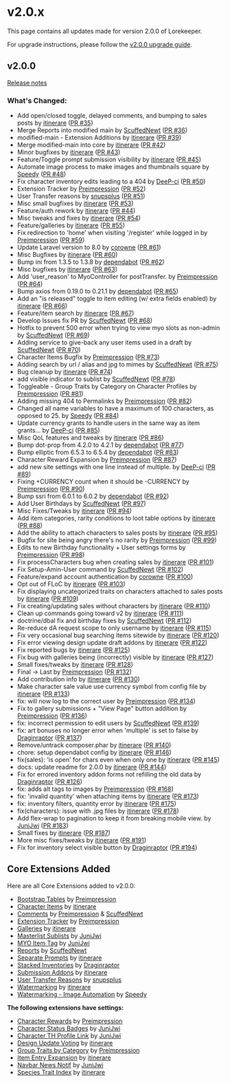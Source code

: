 # v2.0.x
This page contains all updates made for version 2.0.0 of Lorekeeper.

For upgrade instructions, please follow the [v2.0.0 upgrade guide](https://lk-arpg.github.io/lk-docs/v2.0.0/guides/upgrade/).

## v2.0.0
[Release notes](https://github.com/lk-arpg/lorekeeper/releases/tag/v2.0.0)
### What's Changed:
- Add open/closed toggle, delayed comments, and bumping to sales posts by [itinerare](https://github.com/itinerare) ([PR #35](https://github.com/lk-arpg/lorekeeper/pull/35))
- Merge Reports into modified main by [ScuffedNewt](https://github.com/ScuffedNewt) ([PR #36](https://github.com/lk-arpg/lorekeeper/pull/36))
- modified-main - Extension Additions by [itinerare](https://github.com/itinerare) ([PR #39](https://github.com/lk-arpg/lorekeeper/pull/39))
- Merge modified-main into core by [itinerare](https://github.com/itinerare) ([PR #42](https://github.com/lk-arpg/lorekeeper/pull/42))
- Minor bugfixes by [itinerare](https://github.com/itinerare) ([PR #43](https://github.com/lk-arpg/lorekeeper/pull/43))
- Feature/Toggle prompt submission visibility by [itinerare](https://github.com/itinerare) ([PR #45](https://github.com/lk-arpg/lorekeeper/pull/45))
- Automate image process to make images and thumbnails square by [Speedy](https://github.com/SpeedyD) ([PR #48](https://github.com/lk-arpg/lorekeeper/pull/48))
- Fix character inventory edits leading to a 404 by [DeeP-ci](https://github.com/DeeP-ci) ([PR #50](https://github.com/lk-arpg/lorekeeper/pull/50))
- Extension Tracker by [Preimpression](https://github.com/preimpression) ([PR #52](https://github.com/lk-arpg/lorekeeper/pull/52))
- User Transfer reasons by [snupsplus](https://github.com/snupsplus) ([PR #51](https://github.com/lk-arpg/lorekeeper/pull/51))
- Misc small bugfixes by [itinerare](https://github.com/itinerare) ([PR #53](https://github.com/lk-arpg/lorekeeper/pull/53))
- Feature/auth rework by [itinerare](https://github.com/itinerare) ([PR #44](https://github.com/lk-arpg/lorekeeper/pull/44))
- Misc tweaks and fixes by [itinerare](https://github.com/itinerare) ([PR #54](https://github.com/lk-arpg/lorekeeper/pull/54))
- Feature/galleries by [itinerare](https://github.com/itinerare) ([PR #55](https://github.com/lk-arpg/lorekeeper/pull/55))
- Fix redirection to 'home' when visiting '/register' while logged in by [Preimpression](https://github.com/preimpression) ([PR #59](https://github.com/lk-arpg/lorekeeper/pull/59))
- Update Laravel version to 8.0 by [corowne](https://github.com/corowne) ([PR #61](https://github.com/lk-arpg/lorekeeper/pull/61))
- Misc Bugfixes by [itinerare](https://github.com/itinerare) ([PR #60](https://github.com/lk-arpg/lorekeeper/pull/60))
- Bump ini from 1.3.5 to 1.3.8 by [dependabot](https://github.com/dependabot) ([PR #62](https://github.com/lk-arpg/lorekeeper/pull/62))
- Misc bugfixes by [itinerare](https://github.com/itinerare) ([PR #63](https://github.com/lk-arpg/lorekeeper/pull/63))
- Add 'user_reason' to MyoController for postTransfer. by [Preimpression](https://github.com/preimpression) ([PR #64](https://github.com/lk-arpg/lorekeeper/pull/64))
- Bump axios from 0.19.0 to 0.21.1 by [dependabot](https://github.com/dependabot) ([PR #65](https://github.com/lk-arpg/lorekeeper/pull/65))
- Add an "is released" toggle to item editing (w/ extra fields enabled) by [itinerare](https://github.com/itinerare) ([PR #66](https://github.com/lk-arpg/lorekeeper/pull/66))
- Feature/item search by [itinerare](https://github.com/itinerare) ([PR #67](https://github.com/lk-arpg/lorekeeper/pull/67))
- Develop Issues fix PR by [ScuffedNewt](https://github.com/ScuffedNewt) ([PR #68](https://github.com/lk-arpg/lorekeeper/pull/68))
- Hotfix to prevent 500 error when trying to view myo slots as non-admin by [ScuffedNewt](https://github.com/ScuffedNewt) ([PR #69](https://github.com/lk-arpg/lorekeeper/pull/69))
- Adding service to give-back any user items used in a draft by [ScuffedNewt](https://github.com/ScuffedNewt) ([PR #70](https://github.com/lk-arpg/lorekeeper/pull/70))
- Character Items Bugfix by [Preimpression](https://github.com/preimpression) ([PR #73](https://github.com/lk-arpg/lorekeeper/pull/73))
- Adding search by url / alias and jpg to mimes by [ScuffedNewt](https://github.com/ScuffedNewt) ([PR #75](https://github.com/lk-arpg/lorekeeper/pull/75))
- Bug cleanup by [itinerare](https://github.com/itinerare) ([PR #74](https://github.com/lk-arpg/lorekeeper/pull/74))
- add visible indicator to sublist by [ScuffedNewt](https://github.com/ScuffedNewt) ([PR #78](https://github.com/lk-arpg/lorekeeper/pull/78))
- Toggleable - Group Traits by Category on Character Profiles by [Preimpression](https://github.com/preimpression) ([PR #81](https://github.com/lk-arpg/lorekeeper/pull/81))
- Adding missing 404 to Permalinks by [Preimpression](https://github.com/preimpression) ([PR #82](https://github.com/lk-arpg/lorekeeper/pull/82))
- Changed all name variables to have a maximum of 100 characters, as opposed to 25. by [Speedy](https://github.com/SpeedyD) ([PR #84](https://github.com/lk-arpg/lorekeeper/pull/84))
- Update currency grants to handle users in the same way as item grants… by [DeeP-ci](https://github.com/DeeP-ci) ([PR #85](https://github.com/lk-arpg/lorekeeper/pull/85))
- Misc QoL features and tweaks by [itinerare](https://github.com/itinerare) ([PR #86](https://github.com/lk-arpg/lorekeeper/pull/86))
- Bump dot-prop from 4.2.0 to 4.2.1 by [dependabot](https://github.com/dependabot) ([PR #77](https://github.com/lk-arpg/lorekeeper/pull/77))
- Bump elliptic from 6.5.3 to 6.5.4 by [dependabot](https://github.com/dependabot) ([PR #83](https://github.com/lk-arpg/lorekeeper/pull/83))
- Character Reward Expansion by [Preimpression](https://github.com/preimpression) ([PR #87](https://github.com/lk-arpg/lorekeeper/pull/87))
- add new site settings with one line instead of multiple. by [DeeP-ci](https://github.com/DeeP-ci) ([PR #89](https://github.com/lk-arpg/lorekeeper/pull/89))
- Fixing +CURRENCY count when it should be -CURRENCY by [Preimpression](https://github.com/preimpression) ([PR #90](https://github.com/lk-arpg/lorekeeper/pull/90))
- Bump ssri from 6.0.1 to 6.0.2 by [dependabot](https://github.com/dependabot) ([PR #92](https://github.com/lk-arpg/lorekeeper/pull/92))
- Add User Birthdays by [ScuffedNewt](https://github.com/ScuffedNewt) ([PR #97](https://github.com/lk-arpg/lorekeeper/pull/97))
- Misc Fixes/Tweaks by [itinerare](https://github.com/itinerare) ([PR #94](https://github.com/lk-arpg/lorekeeper/pull/94))
- Add item categories, rarity conditions to loot table options by [itinerare](https://github.com/itinerare) ([PR #88](https://github.com/lk-arpg/lorekeeper/pull/88))
- Add the ability to attach characters to sales posts by [itinerare](https://github.com/itinerare) ([PR #95](https://github.com/lk-arpg/lorekeeper/pull/95))
- Bugfix for site being angry there's no rarity by [Preimpression](https://github.com/preimpression) ([PR #99](https://github.com/lk-arpg/lorekeeper/pull/99))
- Edits to new Birthday functionality + User settings forms by [Preimpression](https://github.com/preimpression) ([PR #98](https://github.com/lk-arpg/lorekeeper/pull/98))
- Fix processCharacters bug when creating sales by [itinerare](https://github.com/itinerare) ([PR #101](https://github.com/lk-arpg/lorekeeper/pull/101))
- Fix Setup-Amin-User command by [ScuffedNewt](https://github.com/ScuffedNewt) ([PR #102](https://github.com/lk-arpg/lorekeeper/pull/102))
- Feature/expand account authentication by [corowne](https://github.com/corowne) ([PR #100](https://github.com/lk-arpg/lorekeeper/pull/100))
- Opt out of FLoC by [itinerare](https://github.com/itinerare) ([PR #103](https://github.com/lk-arpg/lorekeeper/pull/103))
- Fix displaying uncategorized traits on characters attached to sales posts by [itinerare](https://github.com/itinerare) ([PR #109](https://github.com/lk-arpg/lorekeeper/pull/109))
- Fix creating/updating sales without characters by [itinerare](https://github.com/itinerare) ([PR #110](https://github.com/lk-arpg/lorekeeper/pull/110))
- Clean up commands going toward v2 by [itinerare](https://github.com/itinerare) ([PR #111](https://github.com/lk-arpg/lorekeeper/pull/111))
- doctrine/dbal fix and birthday fixes by [ScuffedNewt](https://github.com/ScuffedNewt) ([PR #112](https://github.com/lk-arpg/lorekeeper/pull/112))
- Re-reduce dA request scope to only username by [itinerare](https://github.com/itinerare) ([PR #115](https://github.com/lk-arpg/lorekeeper/pull/115))
- Fix very occasional bug searching items sitewide by [itinerare](https://github.com/itinerare) ([PR #120](https://github.com/lk-arpg/lorekeeper/pull/120))
- Fix error viewing design update draft addons by [itinerare](https://github.com/itinerare) ([PR #122](https://github.com/lk-arpg/lorekeeper/pull/122))
- Fix reported bugs by [itinerare](https://github.com/itinerare) ([PR #125](https://github.com/lk-arpg/lorekeeper/pull/125))
- Fix bug with galleries being (incorrectly) visible by [itinerare](https://github.com/itinerare) ([PR #127](https://github.com/lk-arpg/lorekeeper/pull/127))
- Small fixes/tweaks by [itinerare](https://github.com/itinerare) ([PR #128](https://github.com/lk-arpg/lorekeeper/pull/128))
- Final -> Last by [Preimpression](https://github.com/preimpression) ([PR #132](https://github.com/lk-arpg/lorekeeper/pull/132))
- Add contribution info by [itinerare](https://github.com/itinerare) ([PR #130](https://github.com/lk-arpg/lorekeeper/pull/130))
- Make character sale value use currency symbol from config file by [itinerare](https://github.com/itinerare) ([PR #133](https://github.com/lk-arpg/lorekeeper/pull/133))
- fix: will now log to the correct user by [Preimpression](https://github.com/preimpression) ([PR #134](https://github.com/lk-arpg/lorekeeper/pull/134))
- Fix to gallery submissions + "View Page" button addition by [Preimpression](https://github.com/preimpression) ([PR #136](https://github.com/lk-arpg/lorekeeper/pull/136))
- fix: incorrect permission to edit users by [ScuffedNewt](https://github.com/ScuffedNewt) ([PR #139](https://github.com/lk-arpg/lorekeeper/pull/139))
- fix: art bonuses no longer error when 'multiple' is set to false by [Draginraptor](https://github.com/Draginraptor) ([PR #137](https://github.com/lk-arpg/lorekeeper/pull/137))
- Remove/untrack composer.phar by [itinerare](https://github.com/itinerare) ([PR #140](https://github.com/lk-arpg/lorekeeper/pull/140))
- chore: setup dependabot config by [itinerare](https://github.com/itinerare) ([PR #146](https://github.com/lk-arpg/lorekeeper/pull/146))
- fix(sales): 'is open' for chars even when only one by [itinerare](https://github.com/itinerare) ([PR #145](https://github.com/lk-arpg/lorekeeper/pull/145))
- docs: update readme for 2.0.0 by [itinerare](https://github.com/itinerare) ([PR #144](https://github.com/lk-arpg/lorekeeper/pull/144))
- Fix for errored inventory addon forms not refilling the old data by [Draginraptor](https://github.com/Draginraptor) ([PR #126](https://github.com/lk-arpg/lorekeeper/pull/126))
- fix: adds alt tags to images by [Preimpression](https://github.com/preimpression) ([PR #168](https://github.com/lk-arpg/lorekeeper/pull/168))
- fix: 'invalid quantity' when attaching items by [itinerare](https://github.com/itinerare) ([PR #173](https://github.com/lk-arpg/lorekeeper/pull/173))
- fix: inventory filters, quantity error by [itinerare](https://github.com/itinerare) ([PR #175](https://github.com/lk-arpg/lorekeeper/pull/175))
- fix(characters): issue with .jpg files by [itinerare](https://github.com/itinerare) ([PR #178](https://github.com/lk-arpg/lorekeeper/pull/178))
- Add flex-wrap to pagination to keep it from breaking mobile view. by [JuniJwi](https://github.com/JuniJwi) ([PR #183](https://github.com/lk-arpg/lorekeeper/pull/183))
- Small fixes by [itinerare](https://github.com/itinerare) ([PR #187](https://github.com/lk-arpg/lorekeeper/pull/187))
- More misc fixes/tweaks by [itinerare](https://github.com/itinerare) ([PR #191](https://github.com/lk-arpg/lorekeeper/pull/191))
- Fix for inventory select visible button by [Draginraptor](https://github.com/Draginraptor) ([PR #194](https://github.com/lk-arpg/lorekeeper/pull/194))

## Core Extensions Added
Here are all Core Extensions added to v2.0.0:

- [Bootstrap Tables](http://wiki.lorekeeper.me/index.php?title=Extensions:Bootstrap_Tables) by [Preimpression](https://github.com/preimpression)
- [Character Items](http://wiki.lorekeeper.me/index.php?title=Extensions:Character_Items) by [itinerare](https://github.com/itinerare)
- [Comments](http://wiki.lorekeeper.me/index.php?title=Extensions:Comments) by [Preimpression](https://github.com/preimpression) & [ScuffedNewt](https://github.com/ScuffedNewt)
- [Extension Tracker](http://wiki.lorekeeper.me/index.php?title=Extensions:Extension_Tracker) by [Preimpression](https://github.com/preimpression)
- [Galleries](http://wiki.lorekeeper.me/index.php?title=Extensions:Galleries) by [itinerare](https://github.com/itinerare)
- [Masterlist Sublists](http://wiki.lorekeeper.me/index.php?title=Extensions:Masterlist_Sublists) by [JuniJwi](https://github.com/JuniJwi)
- [MYO Item Tag](http://wiki.lorekeeper.me/index.php?title=Extensions:MYO_Item_Tag) by [JuniJwi](https://github.com/JuniJwi)
- [Reports](http://wiki.lorekeeper.me/index.php?title=Extensions:Reports) by [ScuffedNewt](https://github.com/ScuffedNewt)
- [Separate Prompts](http://wiki.lorekeeper.me/index.php?title=Extensions:Separate_Prompts) by [itinerare](https://github.com/itinerare)
- [Stacked Inventories](http://wiki.lorekeeper.me/index.php?title=Extensions:Stacked_Inventories) by [Draginraptor](https://github.com/Draginraptor)
- [Submission Addons](http://wiki.lorekeeper.me/index.php?title=Extensions:Submission_Addons) by [itinerare](https://github.com/itinerare)
- [User Transfer Reasons](http://wiki.lorekeeper.me/index.php?title=Extensions:User_Transfer_Reasons) by [snupsplus](https://github.com/snupsplus)
- [Watermarking](http://wiki.lorekeeper.me/index.php?title=Extensions:Watermarking) by [itinerare](https://github.com/itinerare)
- [Watermarking - Image Automation](https://wiki.lorekeeper.me/index.php?title=Extensions:Watermarking_Image_Automation) by [Speedy](https://github.com/SpeedyD)

**The following extensions have settings:**

- [Character Rewards](http://wiki.lorekeeper.me/index.php?title=Extensions:Character_Rewards) by [Preimpression](https://github.com/preimpression)
- [Character Status Badges](http://wiki.lorekeeper.me/index.php?title=Extensions:Character_Status_Badges) by [JuniJwi](https://github.com/JuniJwi)
- [Character TH Profile Link](http://wiki.lorekeeper.me/index.php?title=Extensions:Character_TH_Profile_Link) by [JuniJwi](https://github.com/JuniJwi)
- [Design Update Voting](http://wiki.lorekeeper.me/index.php?title=Extensions:Design_Update_Voting) by [itinerare](https://github.com/itinerare)
- [Group Traits by Category](http://wiki.lorekeeper.me/index.php?title=Extensions:Group_Traits_by_Category) by [Preimpression](https://github.com/preimpression)
- [Item Entry Expansion](http://wiki.lorekeeper.me/index.php?title=Extensions:Item_Entry_Expansion) by [itinerare](https://github.com/itinerare)
- [Navbar News Notif](http://wiki.lorekeeper.me/index.php?title=Extensions:Navbar_News_Notif) by [JuniJwi](https://github.com/JuniJwi)
- [Species Trait Index](http://wiki.lorekeeper.me/index.php?title=Extensions:Species_Trait_Index) by [itinerare](https://github.com/itinerare)

